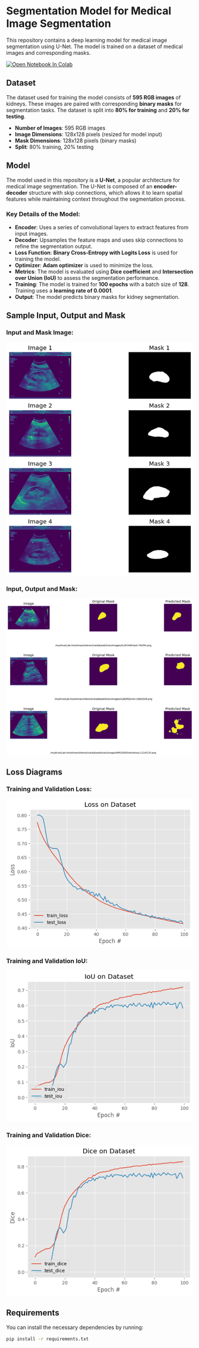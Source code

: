 # Segmentation Model for Medical Image Segmentation

This repository contains a deep learning model for medical image segmentation using U-Net. The model is trained on a dataset of medical images and corresponding masks.

<a href="https://colab.research.google.com/drive/1wv1kaT5SAU6j1UL3v6jlGeuSwmR-Tij0?usp=sharing"><img src="https://colab.research.google.com/assets/colab-badge.svg" alt="Open Notebook In Colab"></a>

## Dataset

The dataset used for training the model consists of **595 RGB images** of kidneys. These images are paired with corresponding **binary masks** for segmentation tasks. The dataset is split into **80% for training** and **20% for testing**.

- **Number of Images**: 595 RGB images
- **Image Dimensions**: 128x128 pixels (resized for model input)
- **Mask Dimensions**: 128x128 pixels (binary masks)
- **Split**: 80% training, 20% testing

## Model

The model used in this repository is a **U-Net**, a popular architecture for medical image segmentation. The U-Net is composed of an **encoder-decoder** structure with skip connections, which allows it to learn spatial features while maintaining context throughout the segmentation process.

### Key Details of the Model:
- **Encoder**: Uses a series of convolutional layers to extract features from input images.
- **Decoder**: Upsamples the feature maps and uses skip connections to refine the segmentation output.
- **Loss Function**: **Binary Cross-Entropy with Logits Loss** is used for training the model.
- **Optimizer**: **Adam optimizer** is used to minimize the loss.
- **Metrics**: The model is evaluated using **Dice coefficient** and **Intersection over Union (IoU)** to assess the segmentation performance.
- **Training**: The model is trained for **100 epochs** with a batch size of **128**. Training uses a **learning rate of 0.0001**.
- **Output**: The model predicts binary masks for kidney segmentation.

## Sample Input, Output and Mask

### Input and Mask Image:
![Input and Mask Image](images/sample_input_mask.png)

### Input, Output and Mask:
![Input, Output and Mask Image](images/sample_outputs.png)

## Loss Diagrams

### Training and Validation Loss:
![Loss Plot](images/loss_diagram.png)

### Training and Validation IoU:
![IoU Plot](images/IoU_diagram.png)

### Training and Validation Dice:
![Dice Plot](images/Dice_diagram.png)

## Requirements

You can install the necessary dependencies by running:

```bash
pip install -r requirements.txt
